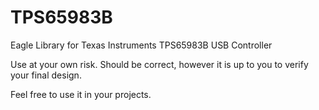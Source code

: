 # TPS65983B
Eagle Library for Texas Instruments TPS65983B USB Controller


Use at your own risk. Should be correct, however it is up to you to verify your final design.


Feel free to use it in your projects. 
